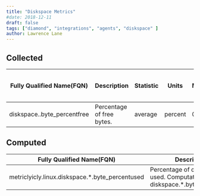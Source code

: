 ```yaml
---
title: "Diskspace Metrics"
#date: 2018-12-11
draft: false
tags: ["diamond", "integrations", "agents", "diskspace" ]
author: Lawrence Lane
---
```

## Collected
| Fully Qualified Name(FQN)         | Description               | Statistic | Units   | Min | Max | Sparse Data Strategy (SDS) | BASE | CORR | UTIL |
|-----------------------------------|---------------------------|-----------|---------|-----|-----|----------------------------|------|------|------|
| diskspace.<disk>.byte_percentfree | Percentage of free bytes. | average   | percent | 0   | 100 | none                       | yes  | no   | no   |

## Computed
| Fully Qualified Name(FQN)                       | Description                                                                    | Units   | Min | Max | BASE | CORR | UTIL |
|-------------------------------------------------|--------------------------------------------------------------------------------|---------|-----|-----|------|------|------|
| metriclyicly.linux.diskspace.*.byte_percentused | Percentage of disk space used. Computation: 100 – diskspace.*.byte_percentfree | percent | 0   | 100 | no   | no   | yes  |
